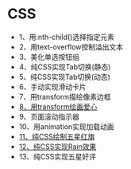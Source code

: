 # CSS
- 1、用:nth-child()选择指定元素
- 2、用text-overflow控制溢出文本
- 3、美化单选按钮组
- 4、纯CSS实现Tab切换(静态)
- 5、纯CSS实现Tab切换(动态)
- 6、手动实现滑动卡片
- 7、用transform描绘像素边框
- [8、用transform绘画爱心](https://codepen.io/GuoguoDad/pen/YzLzpKb)
- 9、页面滚动指示器
- 10、用animation实现加载动画
- [11、纯CSS绘制五星红旗](https://codepen.io/GuoguoDad/pen/poVvrvM)
- [12、纯CSS实现Rain效果](https://codepen.io/GuoguoDad/pen/RwyPjzV)
- 13、纯CSS实现五星好评
